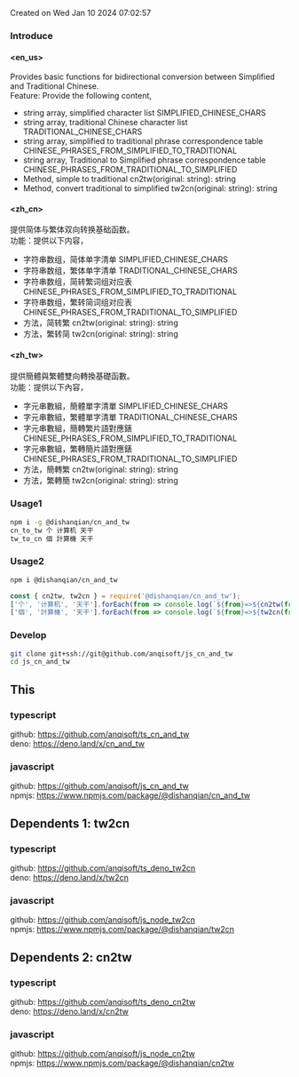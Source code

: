 Created on Wed Jan 10 2024 07:02:57<br>
### Introduce
#### <en_us>
Provides basic functions for bidirectional conversion between Simplified and Traditional Chinese.<br>
Feature: Provide the following content,<ul>
  <li>string array, simplified character list SIMPLIFIED_CHINESE_CHARS</li>
  <li>string array, traditional Chinese character list TRADITIONAL_CHINESE_CHARS</li>
  <li>string array, simplified to traditional phrase correspondence table CHINESE_PHRASES_FROM_SIMPLIFIED_TO_TRADITIONAL</li>
  <li>string array, Traditional to Simplified phrase correspondence table CHINESE_PHRASES_FROM_TRADITIONAL_TO_SIMPLIFIED</li>
  <li>Method, simple to traditional cn2tw(original: string): string</li>
  <li>Method, convert traditional to simplified tw2cn(original: string): string</li>
</ul>
</en_us>

#### <zh_cn>
提供简体与繁体双向转换基础函数。<br>
功能：提供以下内容，<ul>
  <li>字符串数组，简体单字清单 SIMPLIFIED_CHINESE_CHARS</li>
  <li>字符串数组，繁体单字清单 TRADITIONAL_CHINESE_CHARS</li>
  <li>字符串数组，简转繁词组对应表 CHINESE_PHRASES_FROM_SIMPLIFIED_TO_TRADITIONAL</li>
  <li>字符串数组，繁转简词组对应表 CHINESE_PHRASES_FROM_TRADITIONAL_TO_SIMPLIFIED</li>
  <li>方法，简转繁 cn2tw(original: string): string</li>
  <li>方法，繁转简 tw2cn(original: string): string</li></li>
</ul>
</zh_cn>

#### <zh_tw>
提供簡體與繁體雙向轉換基礎函數。<br>
功能：提供以下內容，<ul>
  <li>字元串數組，簡體單字清單 SIMPLIFIED_CHINESE_CHARS</li>
  <li>字元串數組，繁體單字清單 TRADITIONAL_CHINESE_CHARS</li>
  <li>字元串數組，簡轉繁片語對應錶 CHINESE_PHRASES_FROM_SIMPLIFIED_TO_TRADITIONAL</li>
  <li>字元串數組，繁轉簡片語對應錶 CHINESE_PHRASES_FROM_TRADITIONAL_TO_SIMPLIFIED</li>
  <li>方法，簡轉繁 cn2tw(original: string): string</li>
  <li>方法，繁轉簡 tw2cn(original: string): string</li>
</ul>
</zh_tw>


### Usage1
```bash
npm i -g @dishanqian/cn_and_tw
cn_to_tw 个 计算机 天干
tw_to_cn 個 計算機 天干
```

### Usage2
```bash
npm i @dishanqian/cn_and_tw
```
```javascript
const { cn2tw, tw2cn } = require('@dishanqian/cn_and_tw');
['个', '计算机', '天干'].forEach(from => console.log(`${from}=>${cn2tw(from)}`));
['個', '計算機', '天干'].forEach(from => console.log(`${from}=>${tw2cn(from)}`));
```

### Develop
```bash
git clone git+ssh://git@github.com/anqisoft/js_cn_and_tw
cd js_cn_and_tw
```

## This
### typescript
github: https://github.com/anqisoft/ts_cn_and_tw
<br>deno: https://deno.land/x/cn_and_tw

### javascript
github: https://github.com/anqisoft/js_cn_and_tw
<br>npmjs: https://www.npmjs.com/package/@dishanqian/cn_and_tw

## Dependents 1: tw2cn
### typescript
github: https://github.com/anqisoft/ts_deno_tw2cn
<br>deno: https://deno.land/x/tw2cn

### javascript
github: https://github.com/anqisoft/js_node_tw2cn
<br>npmjs: https://www.npmjs.com/package/@dishanqian/tw2cn

## Dependents 2: cn2tw
### typescript
github: https://github.com/anqisoft/ts_deno_cn2tw
<br>deno: https://deno.land/x/cn2tw

### javascript
github: https://github.com/anqisoft/js_node_cn2tw
<br>npmjs: https://www.npmjs.com/package/@dishanqian/cn2tw
